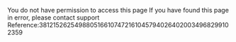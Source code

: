 You do not have permission to access this page If you have found this page in error, please contact support Reference:38121526254988051661074721610457940264020034968299102359